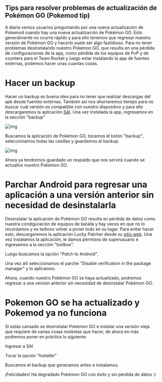 ## Tips para resolver problemas de actualización de Pokémon GO (Pokemod tip)

A diario vemos usuarios preguntando por una nueva actualización de Pokemod cuando hay una nueva actualización de Pokémon GO. Esto generalmente
no ocurre rápido y para ello tenemos que regresar nuestra versión de Pokémon GO y hacerlo suele ser algo fastidioso. Para no
tener problemas desinstalando nuestro Pokémon GO, que resulta en una pérdida de configuraciones de la app, como pérdida de los equipos de PvP
y de counters para el Team Rocket y luego estar instalando la app de fuentes externas, podemos hacer unas cuantas cosas.

# Hacer un backup
Hacer un backup es buena idea para no tener que realizar descargas del apk desde fuentes externas. También así nos ahorraremos tiempo
para no buscar cuál versión es compatible con nuestro dispositivo y para ello descargaremos la aplicación [SAI](https://play.google.com/store/apps/details?id=com.aefyr.sai). Una
vez instalada la app, ingresamos en la sección "backup"

![img](https://i.imgur.com/v7kGC9Tm.png)

Buscamos la aplicación de Pokémon GO, tocamos el botón "backup", seleccionamos todas las casillas y guardamos el backup.

![img](https://i.imgur.com/PQOaohym.png)

Ahora ya tendremos guardado un respaldo que nos servirá cuando se actualice nuestro Pokémon GO.

# Parchar Android para regresar una aplicación a una versión anterior sin necesidad de desinstalarla
Desinstalar la aplicación de Pokémon GO resulta en pérdida de datos como nuestra condiguración de equipos de batalla y hay veces en que no
lo recordamos y es tedioso volver a poner todo en su lugar. Para evitar hacer esto, descargaremos la aplicación Lucky Patcher desde su [sitio web](https://www.luckypatchers.com/download/). Una vez instalamos la aplicación, le damos permisos de superusuario
e ingresamos a la sección "toolbox".

Luego buscamos la opción "Patch to Android".

Una vez allí seleccionamos el parche "Disable verification in the package manager" y lo aplicamos.

Ahora, cuando nuestro Pokémon GO se haya actualizado, podremos regresar a una versión anterior sin necesidad de desinstalar Pokémon GO.
# Pokemon GO se ha actualizado y Pokemod ya no funciona
Si estás cansado se desinstalar Pokémon GO e instalar una versión vieja que requiere de varias cosas molestas que hacer, de ahora en más podremos poner en práctica lo siguiente.

Ingresar a SAI

Tocar la opción "Installer"

Buscamos el backup que generamos antes e instalamos.

¡Felicidades! Ha degradado Pokémon GO con éxito y sin pérdida de datos :)
